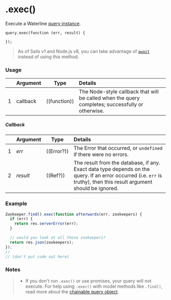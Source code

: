 # .exec()

Execute a Waterline [query instance](http://sailsjs.com/documentation/reference/waterline-orm/queries).

```usage
query.exec(function (err, result) {

});
```

> As of Sails v1 and Node.js v8, you can take advantage of [`await`](https://sailsjs.com/documentation/reference/waterline-orm/queries) instead of using this method.

### Usage

|   |     Argument        | Type                                         | Details                            |
|---|:--------------------|----------------------------------------------|:-----------------------------------|
| 1 |    callback         | ((function))                                 | The Node-style callback that will be called when the query completes; successfully or otherwise.

##### Callback

|   |     Argument        | Type                | Details |
|---|:--------------------|---------------------|:---------------------------------------------------------------------------------|
| 1 |    _err_            | ((Error?))          | The Error that occurred, or `undefined` if there were no errors.
| 2 |    _result_         | ((Ref?))            | The result from the database, if any.  Exact data type depends on the query.  If an error occurred (i.e. `err` is truthy), then this result argument should be ignored.





### Example

```javascript
Zookeeper.find().exec(function afterwards(err, zookeepers) {
  if (err) {
    return res.serverError(err);
  }

  // would you look at all those zookeepers?
  return res.json(zookeepers);
});
//
// (don't put code out here)
```


### Notes
> + If you don't run `.exec()` or use promises, your query will not execute. For help using `.exec()` with model methods like `.find()`, read more about the [chainable query object](http://sailsjs.com/documentation/reference/waterline-orm/queries).




<docmeta name="displayName" value=".exec()">
<docmeta name="pageType" value="method">

